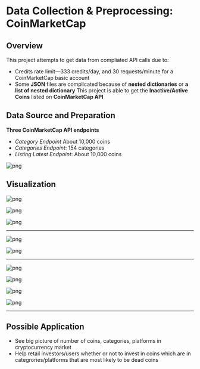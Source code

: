 # Data Collection & Preprocessing: CoinMarketCap

## Overview

This project attempts to get data from compliated API calls due to: 
* Credits rate limit—333 credits/day, and 30 requests/minute for a CoinMarketCap basic account 
* Some **JSON** files are complicated because of **nested dictionaries** or **a list of nested dictionary**
This project is able to get the **Inactive/Active Coins** listed on **CoinMarketCap API** 


## Data Source and Preparation

**Three CoinMarketCap API endpoints**
* *Category Endpoint* About 10,000 coins
* *Categories Endpoint*: 154 categories
* *Listing Latest Endpoint*: About 10,000 coins

![png](images/cmc_api_call.png)

## Visualization

![png](images/num_coins_2013_2022.png)

![png](images/num_coins_2013_2022_pie.png)

![png](images/cat_most_coins.png)

___
![png](images/platform_most_coins_bar.png)

![png](images/platform_most_coins_pie.png)
___

![png](images/cat_live_bar.png)

![png](images/live_coins_bar.png)

![png](images/cat_dead_coins_bar.png)

![png](images/cat_dead_coins_pie.png)


___

## Possible Application

* See big picture of number of coins, categories, platforms in cryptocurrency market
* Help retail investors/users whether or not to invest in coins which are in categrories/platforms that are most likely to be dead coins


